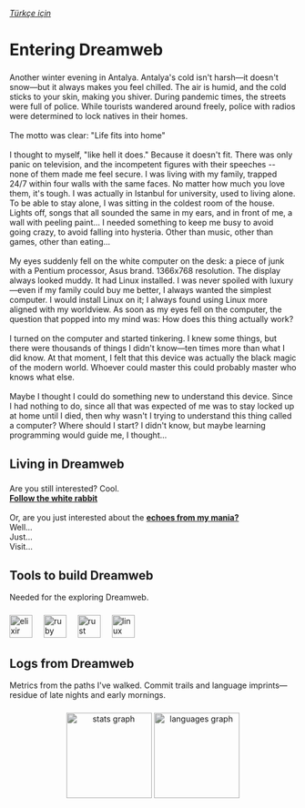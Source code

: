 <i><a href="https://github.com/Tarbetu/tarbetu/blob/main/README.tr.md">Türkçe için</a></i>

<h1 align="left">Entering Dreamweb</h1>

###

<p align="left">Another winter evening in Antalya. Antalya's cold isn't harsh—it doesn't snow—but it always makes you feel chilled. The air is humid, and the cold sticks to your skin, making you shiver. During pandemic times, the streets were full of police. While tourists wandered around freely, police with radios were determined to lock natives in their homes.<br><br>The motto was clear: "Life fits into home"<br><br>I thought to myself, "like hell it does." Because it doesn't fit. There was only panic on television, and the incompetent figures with their speeches -- none of them made me feel secure. I was living with my family, trapped 24/7 within four walls with the same faces. No matter how much you love them, it's tough. I was actually in Istanbul for university, used to living alone. To be able to stay alone, I was sitting in the coldest room of the house. Lights off, songs that all sounded the same in my ears, and in front of me, a wall with peeling paint... I needed something to keep me busy to avoid going crazy, to avoid falling into hysteria. Other than music, other than games, other than eating...<br><br>My eyes suddenly fell on the white computer on the desk: a piece of junk with a Pentium processor, Asus brand. 1366x768 resolution. The display always looked muddy. It had Linux installed. I was never spoiled with luxury—even if my family could buy me better, I always wanted the simplest computer. I would install Linux on it; I always found using Linux more aligned with my worldview. As soon as my eyes fell on the computer, the question that popped into my mind was: How does this thing actually work?<br><br>I turned on the computer and started tinkering. I knew some things, but there were thousands of things I didn't know—ten times more than what I did know. At that moment, I felt that this device was actually the black magic of the modern world. Whoever could master this could probably master who knows what else.<br><br>Maybe I thought I could do something new to understand this device. Since I had nothing to do, since all that was expected of me was to stay locked up at home until I died, then why wasn't I trying to understand this thing called a computer? Where should I start? I didn't know, but maybe learning programming would guide me, I thought...</p>

###

<h2 align="left">Living in Dreamweb</h2>

###

<p align="left">Are you still interested? Cool.<br><b><a href="https://emrecansuster.com">Follow the white rabbit</a></b><br><br>Or, are you just interested about the <b><a href="https://emrecansuster.com/echoes">echoes from my mania?</a></b><br>Well...<br>Just...<br>Visit...</p>

###

<h2 align="left">Tools to build Dreamweb</h2>

<p align="left">Needed for the exploring Dreamweb.</p>


###

<div align="left">
  <img src="https://cdn.jsdelivr.net/gh/devicons/devicon/icons/elixir/elixir-original.svg" height="40" alt="elixir logo"   style="filter: grayscale(80%) brightness(0.9);"/>
  <img width="12" style="filter: grayscale(80%) brightness(0.9);"/>
  <img src="https://cdn.jsdelivr.net/gh/devicons/devicon/icons/ruby/ruby-original.svg" height="40" alt="ruby logo"   style="filter: grayscale(80%) brightness(0.9);"/>
  <img width="12" style="filter: grayscale(80%) brightness(0.9);"/>
  <img src="https://cdn.jsdelivr.net/gh/devicons/devicon/icons/rust/rust-original.svg" height="40" alt="rust logo"   style="filter: grayscale(80%) brightness(0.9);"/>
  <img width="12" style="filter: grayscale(80%) brightness(0.9);"/>
  <img src="https://cdn.jsdelivr.net/gh/devicons/devicon/icons/linux/linux-original.svg" height="40" alt="linux logo"   style="filter: grayscale(80%) brightness(0.9);"/>
</div>

###

<h2 align="left">Logs from Dreamweb</h2>

<p align="left">Metrics from the paths I've walked. Commit trails and language imprints—residue of late nights and early mornings.</p>


###

<div align="center">
  <img src="https://github-readme-stats.vercel.app/api?username=tarbetu&hide_title=false&hide_rank=false&show_icons=true&include_all_commits=true&count_private=true&disable_animations=false&theme=dracula&locale=en&hide_border=false&order=1" height="150" alt="stats graph"   style="filter: grayscale(80%) brightness(0.9);"/>
  <img src="https://github-readme-stats.vercel.app/api/top-langs?username=tarbetu&locale=en&hide_title=false&layout=compact&card_width=320&langs_count=5&theme=dracula&hide_border=false&order=2" height="150" alt="languages graph"   style="filter: grayscale(80%) brightness(0.9);"/>
</div>
